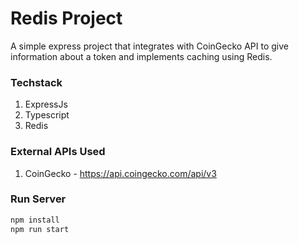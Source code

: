 # Redis Project
A simple express project that integrates with CoinGecko API to give information about a token and implements caching using Redis.

### Techstack
1. ExpressJs
2. Typescript
3. Redis

### External APIs Used
1. CoinGecko - https://api.coingecko.com/api/v3

### Run Server
```bash
npm install
npm run start
```
